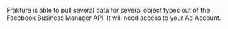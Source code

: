Frakture is able to pull several data for several object types out of the Facebook Business Manager API. It will need access to your Ad Account.
